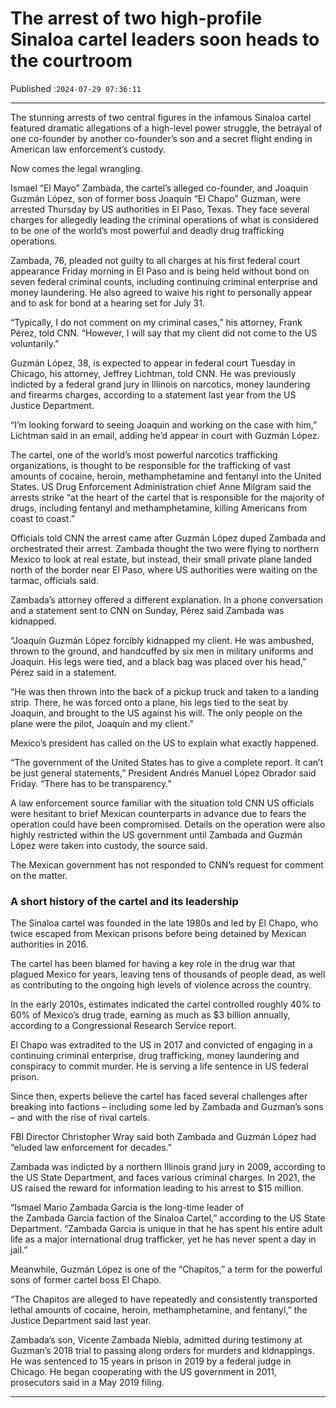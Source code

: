 # The arrest of two high-profile Sinaloa cartel leaders soon heads to the courtroom

Published :`2024-07-29 07:36:11`

---

The stunning arrests of two central figures in the infamous Sinaloa cartel featured dramatic allegations of a high-level power struggle, the betrayal of one co-founder by another co-founder’s son and a secret flight ending in American law enforcement’s custody.

Now comes the legal wrangling.

Ismael “El Mayo” Zambada, the cartel’s alleged co-founder, and Joaquin Guzmán López, son of former boss Joaquin “El Chapo” Guzman, were arrested Thursday by US authorities in El Paso, Texas. They face several charges for allegedly leading the criminal operations of what is considered to be one of the world’s most powerful and deadly drug trafficking operations.

Zambada, 76, pleaded not guilty to all charges at his first federal court appearance Friday morning in El Paso and is being held without bond on seven federal criminal counts, including continuing criminal enterprise and money laundering. He also agreed to waive his right to personally appear and to ask for bond at a hearing set for July 31.

“Typically, I do not comment on my criminal cases,” his attorney, Frank Pérez, told CNN. “However, I will say that my client did not come to the US voluntarily.”

Guzmán López, 38, is expected to appear in federal court Tuesday in Chicago, his attorney, Jeffrey Lichtman, told CNN. He was previously indicted by a federal grand jury in Illinois on narcotics, money laundering and firearms charges, according to a statement last year from the US Justice Department.

“I’m looking forward to seeing Joaquin and working on the case with him,” Lichtman said in an email, adding he’d appear in court with Guzmán López.

The cartel, one of the world’s most powerful narcotics trafficking organizations, is thought to be responsible for the trafficking of vast amounts of cocaine, heroin, methamphetamine and fentanyl into the United States. US Drug Enforcement Administration chief Anne Milgram said the arrests strike “at the heart of the cartel that is responsible for the majority of drugs, including fentanyl and methamphetamine, killing Americans from coast to coast.”

Officials told CNN the arrest came after Guzmán López duped Zambada and orchestrated their arrest. Zambada thought the two were flying to northern Mexico to look at real estate, but instead, their small private plane landed north of the border near El Paso, where US authorities were waiting on the tarmac, officials said.

Zambada’s attorney offered a different explanation. In a phone conversation and a statement sent to CNN on Sunday, Pérez said Zambada was kidnapped.

“Joaquín Guzmán López forcibly kidnapped my client. He was ambushed, thrown to the ground, and handcuffed by six men in military uniforms and Joaquin. His legs were tied, and a black bag was placed over his head,” Pérez said in a statement.

“He was then thrown into the back of a pickup truck and taken to a landing strip. There, he was forced onto a plane, his legs tied to the seat by Joaquin, and brought to the US against his will. The only people on the plane were the pilot, Joaquín and my client.”

Mexico’s president has called on the US to explain what exactly happened.

“The government of the United States has to give a complete report. It can’t be just general statements,” President Andrés Manuel López Obrador said Friday. “There has to be transparency.”

A law enforcement source familiar with the situation told CNN US officials were hesitant to brief Mexican counterparts in advance due to fears the operation could have been compromised. Details on the operation were also highly restricted within the US government until Zambada and Guzmán López were taken into custody, the source said.

The Mexican government has not responded to CNN’s request for comment on the matter.

### A short history of the cartel and its leadership

The Sinaloa cartel was founded in the late 1980s and led by El Chapo, who twice escaped from Mexican prisons before being detained by Mexican authorities in 2016.

The cartel has been blamed for having a key role in the drug war that plagued Mexico for years, leaving tens of thousands of people dead, as well as contributing to the ongoing high levels of violence across the country.

In the early 2010s, estimates indicated the cartel controlled roughly 40% to 60% of Mexico’s drug trade, earning as much as $3 billion annually, according to a Congressional Research Service report.

El Chapo was extradited to the US in 2017 and convicted of engaging in a continuing criminal enterprise, drug trafficking, money laundering and conspiracy to commit murder. He is serving a life sentence in US federal prison.

Since then, experts believe the cartel has faced several challenges after breaking into factions – including some led by Zambada and Guzman’s sons – and with the rise of rival cartels.

FBI Director Christopher Wray said both Zambada and Guzmán López had “eluded law enforcement for decades.”

Zambada was indicted by a northern Illinois grand jury in 2009, according to the US State Department, and faces various criminal charges. In 2021, the US raised the reward for information leading to his arrest to $15 million.

“Ismael Mario Zambada Garcia is the long-time leader of the Zambada Garcia faction of the Sinaloa Cartel,” according to the US State Department. “Zambada Garcia is unique in that he has spent his entire adult life as a major international drug trafficker, yet he has never spent a day in jail.”

Meanwhile, Guzmán López is one of the “Chapitos,” a term for the powerful sons of former cartel boss El Chapo.

“The Chapitos are alleged to have repeatedly and consistently transported lethal amounts of cocaine, heroin, methamphetamine, and fentanyl,” the Justice Department said last year.

Zambada’s son, Vicente Zambada Niebla, admitted during testimony at Guzman’s 2018 trial to passing along orders for murders and kidnappings. He was sentenced to 15 years in prison in 2019 by a federal judge in Chicago. He began cooperating with the US government in 2011, prosecutors said in a May 2019 filing.

---

